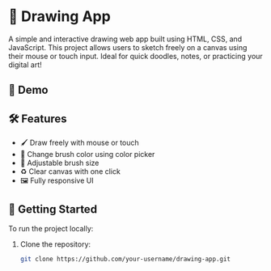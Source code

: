 # 🎨 Drawing App

A simple and interactive drawing web app built using HTML, CSS, and JavaScript. This project allows users to sketch freely on a canvas using their mouse or touch input. Ideal for quick doodles, notes, or practicing your digital art!

## 📸 Demo


## 🛠️ Features

- 🖌️ Draw freely with mouse or touch
- 🎨 Change brush color using color picker
- 📏 Adjustable brush size
- ♻️ Clear canvas with one click
- 🖼️ Fully responsive UI

## 🚀 Getting Started

To run the project locally:

1. Clone the repository:

   ```bash
   git clone https://github.com/your-username/drawing-app.git

